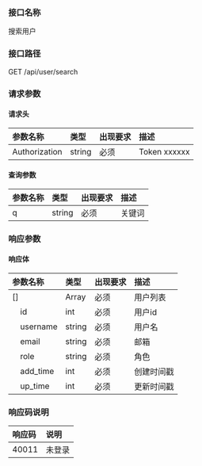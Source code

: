 ### 接口名称
搜索用户

### 接口路径
GET /api/user/search

### 请求参数

#### 请求头

参数名称      | 类型   | 出现要求 | 描述
:-------------|:-------|:-------|:------------
Authorization | string | 必须     | Token xxxxxx

#### 查询参数

参数名称 | 类型   | 出现要求 | 描述
:--------|:-------|:-------|:---
q        | string | 必须     | 关键词

### 响应参数

#### 响应体

参数名称       | 类型   | 出现要求 | 描述
:--------------|:-------|:-------|:-----
[]             | Array  | 必须     | 用户列表
&emsp;id       | int    | 必须     | 用户id
&emsp;username | string | 必须     | 用户名
&emsp;email    | string | 必须     | 邮箱
&emsp;role     | string | 必须     | 角色
&emsp;add_time | int    | 必须     | 创建时间戳
&emsp;up_time  | int    | 必须     | 更新时间戳

### 响应码说明

响应码 | 说明
:------|:---
40011  | 未登录
